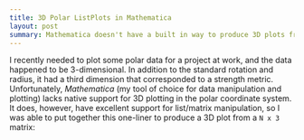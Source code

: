 ```yaml
---
title: 3D Polar ListPlots in Mathematica
layout: post
summary: Mathematica doesn't have a built in way to produce 3D plots from polar coordinates. Fortunately, the workaround is simple.
---
```

I recently needed to plot some polar data for a project at work, and the data happened to be 3-dimensional. In addition to the standard rotation and radius, it had a third dimension that corresponded to a strength metric. Unfortunately, *Mathematica* (my tool of choice for data manipulation and plotting) lacks native support for 3D plotting in the polar coordinate system. It does, however, have excellent support for list/matrix manipulation, so I was able to put together this one-liner to produce a 3D plot from a `N x 3` matrix:

    